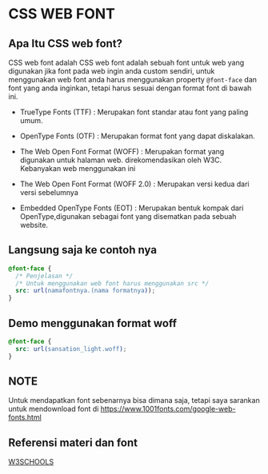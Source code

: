 # CSS WEB FONT

## Apa Itu CSS web font?

CSS web font adalah CSS web font adalah sebuah font untuk web yang digunakan jika font pada web ingin anda custom sendiri, untuk menggunakan web font anda harus menggunakan property `@font-face` dan font yang anda inginkan, tetapi harus sesuai dengan format font di bawah ini.

- TrueType Fonts (TTF) :
  Merupakan font standar atau font yang paling umum.

- OpenType Fonts (OTF) :
  Merupakan format font yang dapat diskalakan.

- The Web Open Font Format (WOFF) :
  Merupakan format yang digunakan untuk halaman web. direkomendasikan oleh W3C. Kebanyakan web menggunakan ini

- The Web Open Font Format (WOFF 2.0) :
  Merupakan versi kedua dari versi sebelumnya

- Embedded OpenType Fonts (EOT) :
  Merupakan bentuk kompak dari OpenType,digunakan sebagai font yang disematkan pada sebuah website.

## Langsung saja ke contoh nya

```css
@font-face {
  /* Penjelasan */
  /* Untuk menggunakan web font harus menggunakan src */
  src: url(namafontnya.(nama formatnya));
}
```

## Demo menggunakan format woff

```css
@font-face {
  src: url(sansation_light.woff);
}
```

## NOTE

Untuk mendapatkan font sebenarnya bisa dimana saja, tetapi saya sarankan untuk mendownload font di https://www.1001fonts.com/google-web-fonts.html

## Referensi materi dan font

[W3SCHOOLS](https://www.w3schools.com/css/css3_fonts.asp)
